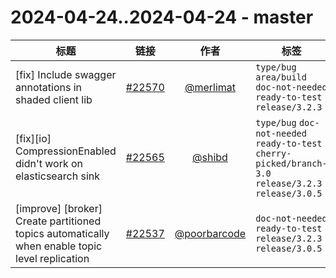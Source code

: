 # 2024-04-24..2024-04-24 - master
| 标题 | 链接 | 作者 | 标签 |
| - | :--: | :--: | - |
| [fix] Include swagger annotations in shaded client lib | [#22570](https://github.com/apache/pulsar/pull/22570) | [@merlimat](https://github.com/merlimat) | `type/bug` `area/build` `doc-not-needed` `ready-to-test` `release/3.2.3`  | 
| [fix][io] CompressionEnabled didn't work on elasticsearch sink | [#22565](https://github.com/apache/pulsar/pull/22565) | [@shibd](https://github.com/shibd) | `type/bug` `doc-not-needed` `ready-to-test` `cherry-picked/branch-3.0` `release/3.2.3` `release/3.0.5`  | 
| [improve] [broker] Create partitioned topics automatically when enable topic level replication | [#22537](https://github.com/apache/pulsar/pull/22537) | [@poorbarcode](https://github.com/poorbarcode) | `doc-not-needed` `ready-to-test` `release/3.2.3` `release/3.0.5`  | 
